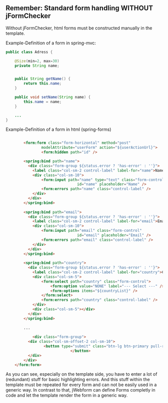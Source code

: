 ## Remember: Standard form handling WITHOUT jFormChecker

Without jFormChecker, html forms must be constructed manually in the template.

Example-Definition of a form in spring-mvc:
```java
public class Adress {

    @Size(min=2, max=30)
    private String name;


    public String getName() {
        return this.name;
    }

    public void setName(String name) {
        this.name = name;
    }

	...
}

```

Example-Definition of a form in html (spring-forms)
```html

        <form:form class="form-horizontal" method="post" 
                modelAttribute="userForm" action="${userActionUrl}">
                <form:hidden path="id" />

		<spring:bind path="name">
		  <div class="form-group ${status.error ? 'has-error' : ''}">
			<label class="col-sm-2 control-label" label-for="name">Name</label>
			<div class="col-sm-10">
				<form:input path="name" type="text" class="form-control" 
                                id="name" placeholder="Name" />
				<form:errors path="name" class="control-label" />
			</div>
		  </div>
		</spring:bind>
		
		<spring:bind path="email">
		  <div class="form-group ${status.error ? 'has-error' : ''}">
			<label class="col-sm-2 control-label" label-for="email">Email</label>
			<div class="col-sm-10">
				<form:input path="email" class="form-control" 
                                id="email" placeholder="Email" />
				<form:errors path="email" class="control-label" />
			</div>
		  </div>
		</spring:bind>
		
		<spring:bind path="country">
		  <div class="form-group ${status.error ? 'has-error' : ''}">
			<label class="col-sm-2 control-label" label-for="country">Country</label>
			<div class="col-sm-5">
				<form:select path="country" class="form-control">
					<form:option value="NONE" label="--- Select ---" />
					<form:options items="${countryList}" />
				</form:select>
				<form:errors path="country" class="control-label" />
			</div>
			<div class="col-sm-5"></div>
		  </div>
		</spring:bind>
		
		...
		
			<div class="form-group">
		  <div class="col-sm-offset-2 col-sm-10">
			     <button type="submit" class="btn-lg btn-primary pull-right">Add
                             </button>
		  </div>
		</div>
	</form:form>

```

As you can see, especially on the template side, you have to enter a lot of (redundant) 
stuff for basic highlighting errors. 
And this stuff within the template must be repeated for every form 
and can not be easily used in a generic way. 
In contrast to that, jWebform can define Forms completly in code and 
let the template render the form in a generic way.
